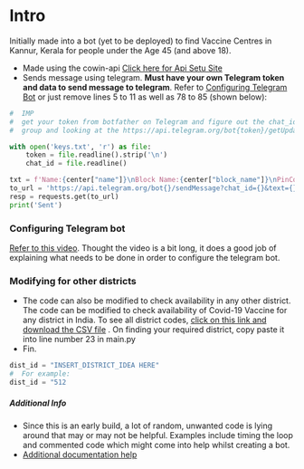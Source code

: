 # Intro
Initially made into a bot (yet to be deployed) to find Vaccine Centres in Kannur, Kerala for people under the Age 45 (and above 18).
*  Made using the cowin-api [Click here  for Api Setu Site](https://apisetu.gov.in/public/marketplace/api/cowin)
* Sends message using telegram. **Must have your own Telegram token and data to send message to telegram**. Refer to [Configuring Telegram Bot](#configuring-telegram-bot) or just remove lines 5 to 11 as well as 78 to 85 (shown below):
```python
#  IMP
#  get your token from botfather on Telegram and figure out the chat_id (Can be by sending a message in the created
#  group and looking at the https://api.telegram.org/bot{token}/getUpdates page.

with open('keys.txt', 'r') as file:
    token = file.readline().strip('\n')
    chat_id = file.readline()
```  

```python
txt = f'Name:{center["name"]}\nBlock Name:{center["block_name"]}\nPinCode:{center["pincode"]}\nMin Age:{center["min_age_limit"]}\nFree/Paid:{center["fee_type"]}\nAmount:{center["fee"]}\nAvailable Capacity:{center["available_capacity"]}\nVaccine:{center["vaccine"]}'
to_url = 'https://api.telegram.org/bot{}/sendMessage?chat_id={}&text={}&parse_mode=HTML'.format(token, chat_id, txt)
resp = requests.get(to_url)
print('Sent')
``` 

### Configuring Telegram bot
[Refer to this video]( https://www.youtube.com/watch?v=JBb4-Zeezss).
Thought the video is a bit long, it does a good job of explaining what needs to be done in order to configure the telegram bot.
### Modifying for other districts
* The code can also be modified to check availability in any other district. The code can be modified to check availability of Covid-19 Vaccine for any district in India. To see all district codes, [click on this link and download the CSV file](https://api.covid19india.org/csv/latest/district_wise.csv) . On finding your required district, copy paste it into line number 23 in main.py
* Fin.
```python
dist_id = "INSERT_DISTRICT_IDEA HERE"
#  For example:
dist_id = "512
```
##### Additional Info
* Since this is an early build, a lot of random, unwanted code is lying around that may or may not be helpful. Examples include timing the loop and commented code which might come into help whilst creating a bot.
* [Additional documentation help](https://api.covid19india.org/)